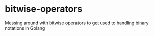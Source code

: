 # bitwise-operators
Messing around with bitwise operators to get used to handling binary notations in Golang
